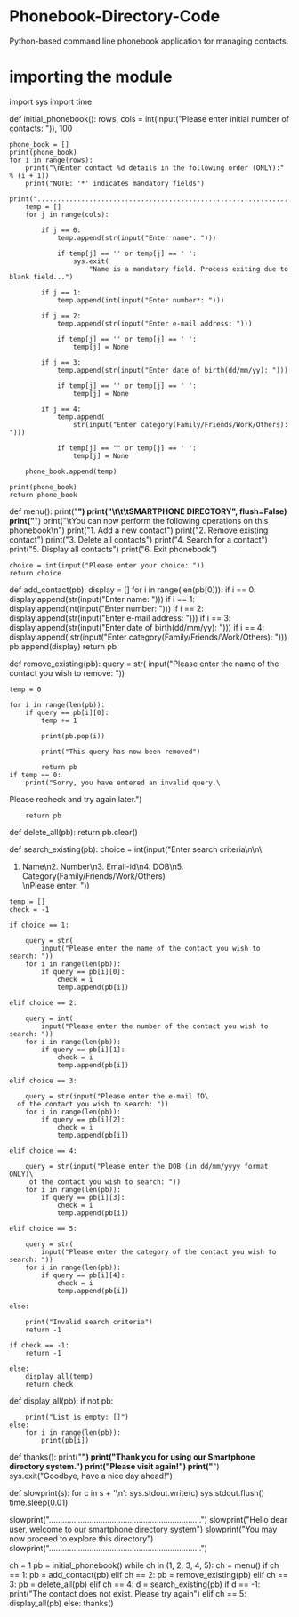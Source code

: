 # Phonebook-Directory-Code
Python-based command line phonebook application for managing contacts.
# importing the module
import sys
import time


def initial_phonebook():
    rows, cols = int(input("Please enter initial number of contacts: ")), 100

    phone_book = []
    print(phone_book)
    for i in range(rows):
        print("\nEnter contact %d details in the following order (ONLY):" % (i + 1))
        print("NOTE: '*' indicates mandatory fields")
        print("....................................................................")
        temp = []
        for j in range(cols):

            if j == 0:
                temp.append(str(input("Enter name*: ")))

                if temp[j] == '' or temp[j] == ' ':
                    sys.exit(
                        "Name is a mandatory field. Process exiting due to blank field...")

            if j == 1:
                temp.append(int(input("Enter number*: ")))

            if j == 2:
                temp.append(str(input("Enter e-mail address: ")))

                if temp[j] == '' or temp[j] == ' ':
                    temp[j] = None

            if j == 3:
                temp.append(str(input("Enter date of birth(dd/mm/yy): ")))

                if temp[j] == '' or temp[j] == ' ':
                    temp[j] = None

            if j == 4:
                temp.append(
                    str(input("Enter category(Family/Friends/Work/Others): ")))

                if temp[j] == "" or temp[j] == ' ':
                    temp[j] = None

        phone_book.append(temp)

    print(phone_book)
    return phone_book


def menu():
    print("********************************************************************")
    print("\t\t\tSMARTPHONE DIRECTORY", flush=False)
    print("********************************************************************")
    print("\tYou can now perform the following operations on this phonebook\n")
    print("1. Add a new contact")
    print("2. Remove existing contact")
    print("3. Delete all contacts")
    print("4. Search for a contact")
    print("5. Display all contacts")
    print("6. Exit phonebook")

    choice = int(input("Please enter your choice: "))
    return choice


def add_contact(pb):
    display = []
    for i in range(len(pb[0])):
        if i == 0:
            display.append(str(input("Enter name: ")))
        if i == 1:
            display.append(int(input("Enter number: ")))
        if i == 2:
            display.append(str(input("Enter e-mail address: ")))
        if i == 3:
            display.append(str(input("Enter date of birth(dd/mm/yy): ")))
        if i == 4:
            display.append(
                str(input("Enter category(Family/Friends/Work/Others): ")))
    pb.append(display)
    return pb


def remove_existing(pb):
    query = str(
        input("Please enter the name of the contact you wish to remove: "))

    temp = 0

    for i in range(len(pb)):
        if query == pb[i][0]:
            temp += 1

            print(pb.pop(i))

            print("This query has now been removed")

            return pb
    if temp == 0:
        print("Sorry, you have entered an invalid query.\
   Please recheck and try again later.")

        return pb


def delete_all(pb):
    return pb.clear()


def search_existing(pb):
    choice = int(input("Enter search criteria\n\n\
   1. Name\n2. Number\n3. Email-id\n4. DOB\n5. Category(Family/Friends/Work/Others)\
   \nPlease enter: "))

    temp = []
    check = -1

    if choice == 1:

        query = str(
            input("Please enter the name of the contact you wish to search: "))
        for i in range(len(pb)):
            if query == pb[i][0]:
                check = i
                temp.append(pb[i])

    elif choice == 2:

        query = int(
            input("Please enter the number of the contact you wish to search: "))
        for i in range(len(pb)):
            if query == pb[i][1]:
                check = i
                temp.append(pb[i])

    elif choice == 3:

        query = str(input("Please enter the e-mail ID\
      of the contact you wish to search: "))
        for i in range(len(pb)):
            if query == pb[i][2]:
                check = i
                temp.append(pb[i])

    elif choice == 4:

        query = str(input("Please enter the DOB (in dd/mm/yyyy format ONLY)\
         of the contact you wish to search: "))
        for i in range(len(pb)):
            if query == pb[i][3]:
                check = i
                temp.append(pb[i])

    elif choice == 5:

        query = str(
            input("Please enter the category of the contact you wish to search: "))
        for i in range(len(pb)):
            if query == pb[i][4]:
                check = i
                temp.append(pb[i])

    else:

        print("Invalid search criteria")
        return -1

    if check == -1:
        return -1

    else:
        display_all(temp)
        return check


def display_all(pb):
    if not pb:

        print("List is empty: []")
    else:
        for i in range(len(pb)):
            print(pb[i])


def thanks():
    print("********************************************************************")
    print("Thank you for using our Smartphone directory system.")
    print("Please visit again!")
    print("********************************************************************")
    sys.exit("Goodbye, have a nice day ahead!")


def slowprint(s):
    for c in s + '\n':
        sys.stdout.write(c)
        sys.stdout.flush()
        time.sleep(0.01)


slowprint("....................................................................")
slowprint("Hello dear user, welcome to our smartphone directory system")
slowprint("You may now proceed to explore this directory")
slowprint("....................................................................")

ch = 1
pb = initial_phonebook()
while ch in (1, 2, 3, 4, 5):
    ch = menu()
    if ch == 1:
        pb = add_contact(pb)
    elif ch == 2:
        pb = remove_existing(pb)
    elif ch == 3:
        pb = delete_all(pb)
    elif ch == 4:
        d = search_existing(pb)
        if d == -1:
            print("The contact does not exist. Please try again")
    elif ch == 5:
        display_all(pb)
    else:
        thanks()


